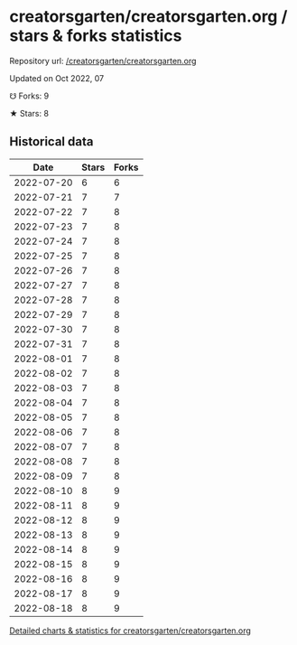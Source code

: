 # creatorsgarten/creatorsgarten.org / stars & forks statistics

Repository url: [/creatorsgarten/creatorsgarten.org](https://github.com/creatorsgarten/creatorsgarten.org)

Updated on Oct 2022, 07

☋ Forks: 9

★ Stars: 8

## Historical data
| Date | Stars | Forks |
|------|-------|-------|
| 2022-07-20 | 6 | 6 | 
| 2022-07-21 | 7 | 7 | 
| 2022-07-22 | 7 | 8 | 
| 2022-07-23 | 7 | 8 | 
| 2022-07-24 | 7 | 8 | 
| 2022-07-25 | 7 | 8 | 
| 2022-07-26 | 7 | 8 | 
| 2022-07-27 | 7 | 8 | 
| 2022-07-28 | 7 | 8 | 
| 2022-07-29 | 7 | 8 | 
| 2022-07-30 | 7 | 8 | 
| 2022-07-31 | 7 | 8 | 
| 2022-08-01 | 7 | 8 | 
| 2022-08-02 | 7 | 8 | 
| 2022-08-03 | 7 | 8 | 
| 2022-08-04 | 7 | 8 | 
| 2022-08-05 | 7 | 8 | 
| 2022-08-06 | 7 | 8 | 
| 2022-08-07 | 7 | 8 | 
| 2022-08-08 | 7 | 8 | 
| 2022-08-09 | 7 | 8 | 
| 2022-08-10 | 8 | 9 | 
| 2022-08-11 | 8 | 9 | 
| 2022-08-12 | 8 | 9 | 
| 2022-08-13 | 8 | 9 | 
| 2022-08-14 | 8 | 9 | 
| 2022-08-15 | 8 | 9 | 
| 2022-08-16 | 8 | 9 | 
| 2022-08-17 | 8 | 9 | 
| 2022-08-18 | 8 | 9 | 


[Detailed charts & statistics for creatorsgarten/creatorsgarten.org](https://reviewgithub.com/rep/creatorsgarten/creatorsgarten.org)
